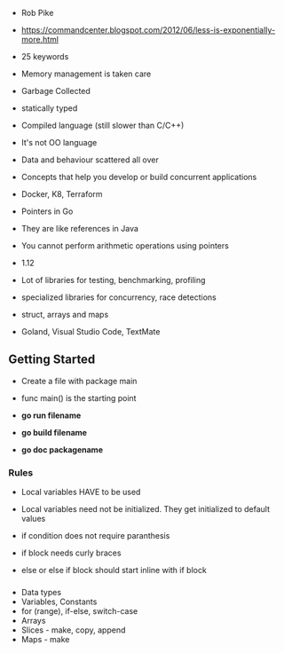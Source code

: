 * Rob Pike 
* https://commandcenter.blogspot.com/2012/06/less-is-exponentially-more.html
* 25 keywords
* Memory management is taken care
* Garbage Collected
* statically typed
* Compiled language (still slower than C/C++)
* It's not OO language
* Data and behaviour scattered all over
* Concepts that help you develop or build concurrent applications
* Docker, K8, Terraform

* Pointers in Go
* They are like references in Java
* You cannot perform arithmetic operations using pointers

* 1.12
* Lot of libraries for testing, benchmarking, profiling
* specialized libraries for concurrency, race detections

* struct, arrays and maps
* Goland, Visual Studio Code, TextMate 


## Getting Started

* Create a file with package main
* func main() is the starting point
* __go run filename__
* __go build filename__

* __go doc packagename__

### Rules

* Local variables HAVE to be used
* Local variables need not be initialized. They get initialized to default values

* if condition does not require paranthesis
* if block needs curly braces
* else or else if block should start inline with if block

###

* Data types
* Variables, Constants
* for (range), if-else, switch-case
* Arrays
* Slices - make, copy, append
* Maps - make

































